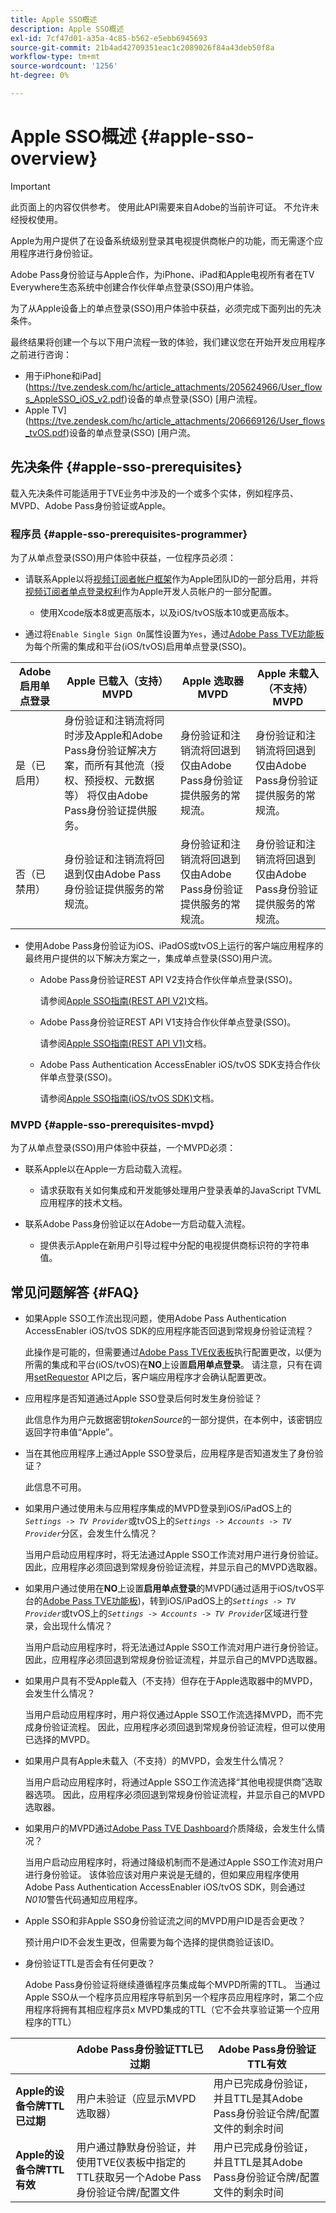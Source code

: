 ```yaml
---
title: Apple SSO概述
description: Apple SSO概述
exl-id: 7cf47d01-a35a-4c85-b562-e5ebb6945693
source-git-commit: 21b4ad42709351eac1c2089026f84a43deb50f8a
workflow-type: tm+mt
source-wordcount: '1256'
ht-degree: 0%

---
```


# Apple SSO概述 {#apple-sso-overview}

>[!IMPORTANT]
>
>此页面上的内容仅供参考。 使用此API需要来自Adobe的当前许可证。 不允许未经授权使用。

Apple为用户提供了在设备系统级别登录其电视提供商帐户的功能，而无需逐个应用程序进行身份验证。

Adobe Pass身份验证与Apple合作，为iPhone、iPad和Apple电视所有者在TV Everywhere生态系统中创建合作伙伴单点登录(SSO)用户体验。

为了从Apple设备上的单点登录(SSO)用户体验中获益，必须完成下面列出的先决条件。

最终结果将创建一个与以下用户流程一致的体验，我们建议您在开始开发应用程序之前进行咨询：

* 用于iPhone和iPad](https://tve.zendesk.com/hc/article_attachments/205624966/User_flows_AppleSSO_iOS_v2.pdf)设备的单点登录(SSO) [用户流程。
* Apple TV](https://tve.zendesk.com/hc/article_attachments/206669126/User_flows_tvOS.pdf)设备的单点登录(SSO) [用户流。

## 先决条件 {#apple-sso-prerequisites}

载入先决条件可能适用于TVE业务中涉及的一个或多个实体，例如程序员、MVPD、Adobe Pass身份验证或Apple。

### 程序员 {#apple-sso-prerequisites-programmer}

为了从单点登录(SSO)用户体验中获益，一位程序员必须：

* 请联系Apple以将[视频订阅者帐户框架](https://developer.apple.com/documentation/videosubscriberaccount)作为Apple团队ID的一部分启用，并将[视频订阅者单点登录权利](https://developer.apple.com/documentation/bundleresources/entitlements/com_apple_developer_video-subscriber-single-sign-on)作为Apple开发人员帐户的一部分配置。

   * 使用Xcode版本8或更高版本，以及iOS/tvOS版本10或更高版本。

* 通过将`Enable Single Sign On`属性设置为`Yes`，通过[Adobe Pass TVE功能板](https://experience.adobe.com/#/pass/authentication)为每个所需的集成和平台(iOS/tvOS)启用单点登录(SSO)。

| Adobe启用单点登录 | Apple **已载入（支持）** MVPD | Apple **选取器** MVPD | Apple **未载入（不支持）** MVPD |
|-----------------------------|------------------------------------------------------------------------------------------------------------------------------------------------------------------------------------------------------------------------------------|----------------------------------------------------------------------------------------------------------------------|----------------------------------------------------------------------------------------------------------------------|
| 是（已启用） | 身份验证和注销流将同时涉及Apple和Adobe Pass身份验证解决方案，而所有其他流（授权、预授权、元数据等） 将仅由Adobe Pass身份验证提供服务。 | 身份验证和注销流将回退到仅由Adobe Pass身份验证提供服务的常规流。 | 身份验证和注销流将回退到仅由Adobe Pass身份验证提供服务的常规流。 |
| 否（已禁用） | 身份验证和注销流将回退到仅由Adobe Pass身份验证提供服务的常规流。 | 身份验证和注销流将回退到仅由Adobe Pass身份验证提供服务的常规流。 | 身份验证和注销流将回退到仅由Adobe Pass身份验证提供服务的常规流。 |

* 使用Adobe Pass身份验证为iOS、iPadOS或tvOS上运行的客户端应用程序的最终用户提供的以下解决方案之一，集成单点登录(SSO)用户流。

   * Adobe Pass身份验证REST API V2支持合作伙伴单点登录(SSO)。

     请参阅[Apple SSO指南(REST API V2)](./apple-sso-cookbook-rest-api-v2.md)文档。

   * Adobe Pass身份验证REST API V1支持合作伙伴单点登录(SSO)。

     请参阅[Apple SSO指南(REST API V1)](./apple-sso-cookbook-rest-api-v1.md)文档。

   * Adobe Pass Authentication AccessEnabler iOS/tvOS SDK支持合作伙伴单点登录(SSO)。

     请参阅[Apple SSO指南(iOS/tvOS SDK)](./apple-sso-cookbook-iostvos-sdk.md)文档。

### MVPD {#apple-sso-prerequisites-mvpd}

为了从单点登录(SSO)用户体验中获益，一个MVPD必须：

* 联系Apple以在Apple一方启动载入流程。

   * 请求获取有关如何集成和开发能够处理用户登录表单的JavaScript TVML应用程序的技术文档。

* 联系Adobe Pass身份验证以在Adobe一方启动载入流程。

   * 提供表示Apple在新用户引导过程中分配的电视提供商标识符的字符串值。

## 常见问题解答 {#FAQ}

* 如果Apple SSO工作流出现问题，使用Adobe Pass Authentication AccessEnabler iOS/tvOS SDK的应用程序能否回退到常规身份验证流程？

  此操作是可能的，但需要通过[Adobe Pass TVE仪表板](https://experience.adobe.com/#/pass/authentication)执行配置更改，以便为所需的集成和平台(iOS/tvOS)在&#x200B;**NO**&#x200B;上设置&#x200B;**启用单点登录**。 请注意，只有在调用[setRequestor](/help/authentication/iostvos-sdk-api-reference.md#setReqV3) API之后，客户端应用程序才会确认配置更改。


* 应用程序是否知道通过Apple SSO登录后何时发生身份验证？

  此信息作为用户元数据密钥&#x200B;*tokenSource*&#x200B;的一部分提供，在本例中，该密钥应返回字符串值“Apple”。


* 当在其他应用程序上通过Apple SSO登录后，应用程序是否知道发生了身份验证？

  此信息不可用。


* 如果用户通过使用未与应用程序集成的MVPD登录到iOS/iPadOS上的&#x200B;*`Settings -> TV Provider`*&#x200B;或tvOS上的&#x200B;*`Settings -> Accounts -> TV Provider`*&#x200B;分区，会发生什么情况？

  当用户启动应用程序时，将无法通过Apple SSO工作流对用户进行身份验证。 因此，应用程序必须回退到常规身份验证流程，并显示自己的MVPD选取器。


* 如果用户通过使用在&#x200B;**NO**&#x200B;上设置&#x200B;**启用单点登录**&#x200B;的MVPD(通过适用于iOS/tvOS平台的[Adobe Pass TVE功能板](https://experience.adobe.com/#/pass/authentication))，转到iOS/iPadOS上的&#x200B;*`Settings -> TV Provider`*&#x200B;或tvOS上的&#x200B;*`Settings -> Accounts -> TV Provider`*&#x200B;区域进行登录，会出现什么情况？

  当用户启动应用程序时，将无法通过Apple SSO工作流对用户进行身份验证。 因此，应用程序必须回退到常规身份验证流程，并显示自己的MVPD选取器。


* 如果用户具有不受Apple载入（不支持）但存在于Apple选取器中的MVPD，会发生什么情况？

  当用户启动应用程序时，用户将仅通过Apple SSO工作流选择MVPD，而不完成身份验证流程。 因此，应用程序必须回退到常规身份验证流程，但可以使用已选择的MVPD。


* 如果用户具有Apple未载入（不支持）的MVPD，会发生什么情况？

  当用户启动应用程序时，将通过Apple SSO工作流选择“其他电视提供商”选取器选项。 因此，应用程序必须回退到常规身份验证流程，并显示自己的MVPD选取器。


* 如果用户的MVPD通过[Adobe Pass TVE Dashboard](https://experience.adobe.com/#/pass/authentication)介质降级，会发生什么情况？

  当用户启动应用程序时，将通过降级机制而不是通过Apple SSO工作流对用户进行身份验证。 该体验应该对用户来说是无缝的，但如果应用程序使用Adobe Pass Authentication AccessEnabler iOS/tvOS SDK，则会通过&#x200B;*N010*&#x200B;警告代码通知应用程序。


* Apple SSO和非Apple SSO身份验证流之间的MVPD用户ID是否会更改？

  预计用户ID不会发生更改，但需要为每个选择的提供商验证该ID。


* 身份验证TTL是否会有任何更改？

  Adobe Pass身份验证将继续遵循程序员集成每个MVPD所需的TTL。 当通过Apple SSO从一个程序员应用程序导航到另一个程序员应用程序时，第二个应用程序将拥有其相应程序员x MVPD集成的TTL（它不会共享验证第一个应用程序的TTL）

|                                      | Adobe Pass身份验证TTL已过期 | Adobe Pass身份验证TTL有效 |
|--------------------------------------|------------------------------------------------------------------------------------------------------------------------------------|--------------------------------------------------------------------------------------------------------|
| **Apple的设备令牌TTL已过期** | 用户未验证（应显示MVPD选取器） | 用户已完成身份验证，并且TTL是其Adobe Pass身份验证令牌/配置文件的剩余时间 |
| **Apple的设备令牌TTL有效** | 用户通过静默身份验证，并使用TVE仪表板中指定的TTL获取另一个Adobe Pass身份验证令牌/配置文件 | 用户已完成身份验证，并且TTL是其Adobe Pass身份验证令牌/配置文件的剩余时间 |
